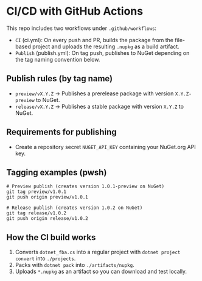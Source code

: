 # CI/CD with GitHub Actions

This repo includes two workflows under `.github/workflows`:

- `CI` (ci.yml): On every push and PR, builds the package from the file-based project and uploads the resulting `.nupkg` as a build artifact.
- `Publish` (publish.yml): On tag push, publishes to NuGet depending on the tag naming convention below.

## Publish rules (by tag name)

- `preview/vX.Y.Z` → Publishes a prerelease package with version `X.Y.Z-preview` to NuGet.
- `release/vX.Y.Z` → Publishes a stable package with version `X.Y.Z` to NuGet.

## Requirements for publishing

- Create a repository secret `NUGET_API_KEY` containing your NuGet.org API key.

## Tagging examples (pwsh)

```pwsh
# Preview publish (creates version 1.0.1-preview on NuGet)
git tag preview/v1.0.1
git push origin preview/v1.0.1

# Release publish (creates version 1.0.2 on NuGet)
git tag release/v1.0.2
git push origin release/v1.0.2
```

## How the CI build works

1. Converts `dotnet_fba.cs` into a regular project with `dotnet project convert` into `./projects`.
2. Packs with `dotnet pack` into `./artifacts/nupkg`.
3. Uploads `*.nupkg` as an artifact so you can download and test locally.
